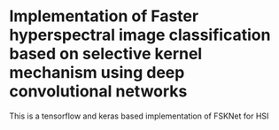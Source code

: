 # Implementation of Faster hyperspectral image classification based on selective kernel mechanism using deep convolutional networks

This is a tensorflow and keras based implementation of FSKNet for HSI 
